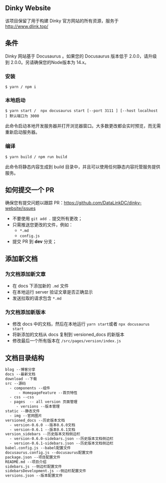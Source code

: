 ## Dinky  Website

该项目保留了用于构建 Dinky 官方网站的所有资源，服务于 http://www.dlink.top/

## 条件

Dinky 网站基于 Docusaurus 。如果您的 Docusaurus 版本低于 2.0.0，请升级到 2.0.0。另请确保您的Node版本为 14.x。

### 安装

```
$ yarn / npm i
```

### 本地启动

```
$ yarn start /  npx docusaurus start [--port 3111 ] [--host localhost ] 默认端口为 3000
```

此命令启动本地开发服务器并打开浏览器窗口。大多数更改都会实时预览，而无需重新启动服务器。

### 编译

```
$ yarn build / npm run build
```

此命令将静态内容生成到 build 目录中，并且可以使用任何静态内容托管服务提供服务。

## 如何提交一个 PR

确保您有提交问题以跟踪 PR：https://github.com/DataLinkDC/dinky-website/issues
   - 不要使用 `git add .` 提交所有更改；
   - 只需推送您更改的文件，例如：
        - `*.md`
        - `config.js`
   - 提交 PR 到 **dev** 分支；
   
 
## 添加新文档

### 为文档添加新文章

  - 在 docs 下添加新的 `.md` 文件
  - 在本地运行 server 验证文章是否正确显示
  - 发送拉取的请求包含 `*.md`
  
### 为文档添加新版本

   - 修改 docs 中的文档，然后在本地运行 `yarn start`或者 `npx docusaurus start`
   - 将新添加的文档从 docs 复制到 versioned_docs 的新版本
   - 修改最后一个所有版本在 `/src/pages/version/index.js`

  
## 文档目录结构
``` html
blog --博客分享 
docs --最新文档
download --下载
src --源码
  - components --组件
      - HomepageFeature --首页特性
  - css --css
  - pages  -- all version 页面管理 
     - versions --版本管理   
static --静态文件
  - img --官网图片
versioned_docs --历史版本文档
  - version-0.6.0 --版本0.6.0文档
  - version-0.6.1 --版本0.6.1文档
version_sidebars --历史版本文档侧边栏
  - version-0.6.0-sidebars.json --历史版本文档侧边栏
  - version-0.6.1-sidebars.json --历史版本文档侧边栏
babel.config.js --babel配置文件
docusaurus.config.js --docusaurus配置文件
package.json --项目配置文件
README.md --项目介绍
sidebars.js --侧边栏配置文件
sidebarsDevelopment.js --侧边栏配置文件
versions.json --版本配置文件

```